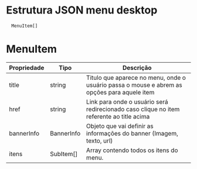 # Estrutura JSON menu desktop

```
  MenuItem[]
```

# MenuItem 
| Propriedade | Tipo | Descrição
| --- | --- | --- |
| title | string | Titulo que aparece no menu, onde o usuário passa o mouse e abrem as opções para aquele item
| href | string | Link para onde o usuário será redirecionado caso clique no item referente ao title acima
| bannerInfo | BannerInfo | Objeto que vai definir as informações do banner (Imagem, texto, url)
| itens | SubItem[] | Array contendo todos os itens do menu.

